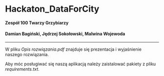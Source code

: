 # Hackaton_DataForCity
#### Zespół 100 Twarzy Grzybiarzy
#### Damian Bagiński, Jędrzej Sokołowski, Malwina Wojewoda 

---

W pliku *Opis rozwiązania.pdf* znajduje się prezentacja i wyjaśnienie naszego rozwiązania.

Aby móc posługiwać się naszą aplikacją należy zaistalować pakiety z pliku *requirements.txt*.



